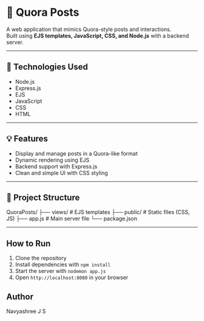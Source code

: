 # 📝 Quora Posts

A web application that mimics Quora-style posts and interactions.  
Built using **EJS templates, JavaScript, CSS, and Node.js** with a backend server.  

---

## 🚀 Technologies Used
- Node.js
- Express.js
- EJS
- JavaScript
- CSS
- HTML

---

## 💡 Features
- Display and manage posts in a Quora-like format
- Dynamic rendering using EJS
- Backend support with Express.js
- Clean and simple UI with CSS styling

---

## 📂 Project Structure
QuoraPosts/
├── views/ # EJS templates
├── public/ # Static files (CSS, JS)
├── app.js # Main server file
└── package.json

---

## How to Run
1. Clone the repository
2. Install dependencies with `npm install`
3. Start the server with `nodemon app.js`
4. Open `http://localhost:8080` in your browser

## Author
Navyashree J S


